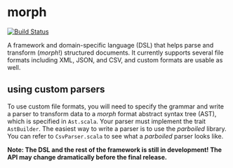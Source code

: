 morph
=========
[![Build Status](https://travis-ci.org/anishathalye/morph.png?branch=master)](https://travis-ci.org/anishathalye/morph)

A framework and domain-specific language (DSL) that helps parse and transform
(*morph*!) structured documents. It currently supports several file formats
including XML, JSON, and CSV, and custom formats are usable as well.

using custom parsers
--------------------
To use custom file formats, you will need to specify the grammar and write a
parser to transform data to a *morph* format abstract syntax tree (AST), which
is specified in `Ast.scala`. Your parser must implement the trait `AstBuilder`.
The easiest way to write a parser is to use the *parboiled* library. You can
refer to `CsvParser.scala` to see what a *parboiled* parser looks like.

**Note: The DSL and the rest of the framework is still in development! The API
may change dramatically before the final release.**

